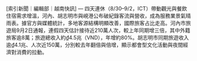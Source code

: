 [索引新聞｜編輯部｜越南快訊] — 四天連休（8/30–9/2，ICT）帶動觀光與餐飲住宿需求增溫，河內、胡志明市與峴港公布破紀錄客流與營收，成為服務業景氣晴雨表。據官方與媒體統計，多地客源結構明顯改善，國際旅客占比走高。河內市旅遊局9月2日通報，連假四天估計接待近210萬人次，較上年同期增三倍，其中外籍旅客逾8萬；旅遊總收入約₫4.5兆（VND），年增約80%。胡志明市同期旅遊收入逾₫4.1兆、人次近150萬，分別較去年翻倍與倍增，顯示都會型文化活動與夜間經濟對消費的拉動。